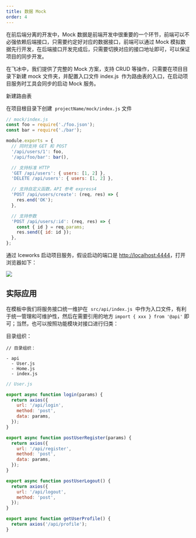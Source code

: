 ```yaml
---
title: 数据 Mock
order: 4
---
```


在前后端分离的开发中，Mock 数据是前端开发中很重要的一个环节，前端可以不必强依赖后端接口，只需要约定好对应的数据接口，前端可以通过 Mock 模拟数据先行开发，在后端接口开发完成后，只需要切换对应的接口地址即可，可以保证项目的同步开发。

在飞冰中，我们提供了完整的 Mock 方案，支持 CRUD 等操作，只需要在项目目录下新建 mock 文件夹，并配置入口文件 index.js  作为路由表的入口，在启动项目服务时工具会同步的启动 Mock 服务。

新建路由表

在项目根目录下创建  `projectName/mock/index.js` 文件

```js
// mock/index.js
const foo = require('./foo.json');
const bar = require('./bar');

module.exports = {
  // 同时支持 GET 和 POST
  '/api/users/1': foo,
  '/api/foo/bar': bar(),

  // 支持标准 HTTP
  'GET /api/users': { users: [1, 2] },
  'DELETE /api/users': { users: [1, 2] },

  // 支持自定义函数，API 参考 express4
  'POST /api/users/create': (req, res) => {
    res.end('OK');
  },

  // 支持参数
  'POST /api/users/:id': (req, res) => {
    const { id } = req.params;
    res.send({ id: id });
  },
};
```

通过 Iceworks 启动项目服务，假设启动的端口是 [http://localhost:4444](http://localhost:4444/)，打开浏览器如下：

![](https://cdn.yuque.com/lark/0/2018/png/71071/1531298503243-62862b39-3a29-4ab5-b7f4-b2ef7f30ed08.png#align=left&display=inline&height=260&originHeight=494&originWidth=1416&status=done&width=746)

## 实际应用

在模板中我们将服务接口统一维护在  `src/api/index.js`  中作为入口文件，有利于统一管理和可维护性，然后在需要引用的地方 `import { xxx } from '@api'` 即可；当然，也可以按照功能模块对接口进行归类：

目录组织：

```
// 目录组织：

- api
  - User.js
  - Home.js
  - index.js
```

```js
// User.js

export async function login(params) {
  return axios({
    url: '/api/login',
    method: 'post',
    data: params,
  });
}

export async function postUserRegister(params) {
  return axios({
    url: '/api/register',
    method: 'post',
    data: params,
  });
}

export async function postUserLogout() {
  return axios({
    url: '/api/logout',
    method: 'post',
  });
}

export async function getUserProfile() {
  return axios('/api/profile');
}
```